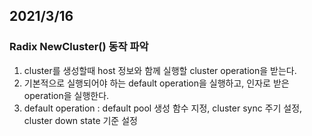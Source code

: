 ## 2021/3/16
### Radix NewCluster() 동작 파악
1. cluster를 생성할때 host 정보와 함께 실행할 cluster operation을 받는다.
2. 기본적으로 실행되어야 하는 default operation을 실행하고, 인자로 받은 operation을 실행한다.
3. default operation : default pool 생성 함수 지정, cluster sync 주기 설정, cluster down state 기준 설정
